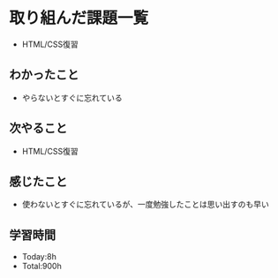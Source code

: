 # 取り組んだ課題一覧
- HTML/CSS復習
## わかったこと
- やらないとすぐに忘れている
## 次やること
- HTML/CSS復習
## 感じたこと
- 使わないとすぐに忘れているが、一度勉強したことは思い出すのも早い
## 学習時間
- Today:8h
- Total:900h
